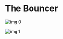 # The Bouncer

![img 0](https://i.imgur.com/YqD0WZh.jpg)

![img 1](https://i.imgur.com/QzwpXTI.jpg)

